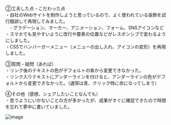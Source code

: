 ②工夫した点・こだわった点  
・自社のWebサイトを制作しようと思っているので、よく使われている装飾を試行錯誤して再現してみました。  
　- グラデーション、マーカー、アニメーション、フォーム、SNSアイコンなど  
・スマホでも見やすいように改行や要素の位置などがレスポンシブで変わるようにしました。  
・CSSでハンバーガーメニュー（メニューの出し入れ、アイコンの変形）を再現しました。  
  
③質問・疑問（あれば）  
・リンク後のテキストの色がデフォルトの紫から変更できなかった。  
・リンク入りテキストにアンダーラインを付けると、アンダーラインの色がデフォルトから変更できなかった。（通常は青、クリック時に赤になってしまう）  

④その他（感想、シェアしたいことなんでも）  
・思うようにいかないことの方が多かったが、成果がすぐに確認できたので時間を忘れて夢中に書いていました。  

![image](https://user-images.githubusercontent.com/81688850/121206289-4e1a9c00-c8b3-11eb-984a-27f4810e59fd.png)

